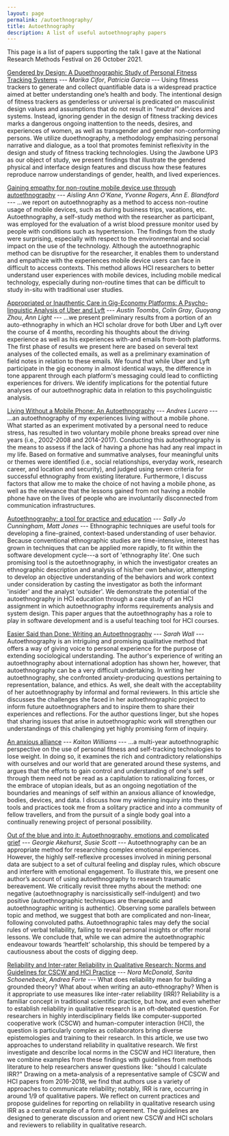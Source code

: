 ```yaml
---
layout: page
permalink: /autoethnography/
title: Autoethnography
description: A list of useful autoethnography papers
---
```


This page is a list of papers supporting the talk I gave at the National Research Methods Festival on 26 October 2021.

[Gendered by Design: A Duoethnographic Study of Personal Fitness Tracking Systems](https://dl.acm.org/doi/10.1145/3364685) --- *Marika Cifor*, *Patricia Garcia* --- Using fitness trackers to generate and collect quantifiable data is a widespread practice aimed at better understanding one’s health and body. The intentional design of fitness trackers as genderless or universal is predicated on masculinist design values and assumptions that do not result in “neutral” devices and systems. Instead, ignoring gender in the design of fitness tracking devices marks a dangerous ongoing inattention to the needs, desires, and experiences of women, as well as transgender and gender non-conforming persons. We utilize duoethnography, a methodology emphasizing personal narrative and dialogue, as a tool that promotes feminist reflexivity in the design and study of fitness tracking technologies. Using the Jawbone UP3 as our object of study, we present findings that illustrate the gendered physical and interface design features and discuss how these features reproduce narrow understandings of gender, health, and lived experiences.

[Gaining empathy for non-routine mobile device use through autoethnography](https://dl.acm.org/doi/10.1145/2556288.2557179) --- *Aisling Ann O'Kane*, *Yvonne Rogers*, *Ann E. Blandford* --- ...we report on autoethnography as a method to access non-routine usage of mobile devices, such as during business trips, vacations, etc. Autoethnography, a self-study method with the researcher as participant, was employed for the evaluation of a wrist blood pressure monitor used by people with conditions such as hypertension. The findings from the study were surprising, especially with respect to the environmental and social impact on the use of the technology. Although the autoethnographic method can be disruptive for the researcher, it enables them to understand and empathize with the experiences mobile device users can face in difficult to access contexts. This method allows HCI researchers to better understand user experiences with mobile devices, including mobile medical technology, especially during non-routine times that can be difficult to study in-situ with traditional user studies.

[Appropriated or Inauthentic Care in Gig-Economy Platforms: A Psycho-linguistic Analysis of Uber and Lyft](https://dl.acm.org/doi/10.1145/3170427.3188657) --- *Austin Toombs*, *Colin Gray*, *Guoyang Zhou*, *Ann Light* --- ...we present preliminary results from a portion of an auto-ethnography in which an HCI scholar drove for both Uber and Lyft over the course of 4 months, recording his thoughts about the driving experience as well as his experiences with-and emails from-both platforms. The first phase of results we present here are based on several text analyses of the collected emails, as well as a preliminary examination of field notes in relation to these emails. We found that while Uber and Lyft participate in the gig economy in almost identical ways, the difference in tone apparent through each platform's messaging could lead to conflicting experiences for drivers. We identify implications for the potential future analyses of our autoethnographic data in relation to this psycholinguistic analysis.

[Living Without a Mobile Phone: An Autoethnography](https://dl.acm.org/doi/10.1145/3196709.3196731) --- *Andres Lucero* --- ...an autoethnography of my experiences living without a mobile phone. What started as an experiment motivated by a personal need to reduce stress, has resulted in two voluntary mobile phone breaks spread over nine years (i.e., 2002-2008 and 2014-2017). Conducting this autoethnography is the means to assess if the lack of having a phone has had any real impact in my life. Based on formative and summative analyses, four meaningful units or themes were identified (i.e., social relationships, everyday work, research career, and location and security), and judged using seven criteria for successful ethnography from existing literature. Furthermore, I discuss factors that allow me to make the choice of not having a mobile phone, as well as the relevance that the lessons gained from not having a mobile phone have on the lives of people who are involuntarily disconnected from communication infrastructures.

[Autoethnography: a tool for practice and education](https://dl.acm.org/doi/10.1145/1073943.1073944) --- *Sally Jo Cunningham*, *Matt Jones* --- Ethnographic techniques are useful tools for developing a fine-grained, context-based understanding of user behavior. Because conventional ethnographic studies are time-intensive, interest has grown in techniques that can be applied more rapidly, to fit within the software development cycle---a sort of 'ethnography lite'. One such promising tool is the autoethnography, in which the investigator creates an ethnographic description and analysis of his/her own behavior, attempting to develop an objective understanding of the behaviors and work context under consideration by casting the investigator as both the informant 'insider' and the analyst 'outsider'. We demonstrate the potential of the autoethnography in HCI education through a case study of an HCI assignment in which autoethnography informs requirements analysis and system design. This paper argues that the autoethnography has a role to play in software development and is a useful teaching tool for HCI courses.

[Easier Said than Done: Writing an Autoethnography](https://journals.sagepub.com/doi/10.1177/160940690800700103) --- *Sarah Wall* --- Autoethnography is an intriguing and promising qualitative method that offers a way of giving voice to personal experience for the purpose of extending sociological understanding. The author's experience of writing an autoethnography about international adoption has shown her, however, that autoethnography can be a very difficult undertaking. In writing her autoethnography, she confronted anxiety-producing questions pertaining to representation, balance, and ethics. As well, she dealt with the acceptability of her autoethnography by informal and formal reviewers. In this article she discusses the challenges she faced in her autoethnographic project to inform future autoethnographers and to inspire them to share their experiences and reflections. For the author questions linger, but she hopes that sharing issues that arise in autoethnographic work will strengthen our understandings of this challenging yet highly promising form of inquiry.

[An anxious alliance](https://dl.acm.org/doi/10.7146/aahcc.v1i1.21146) --- *Kaiton Williams* --- ...a multi-year autoethnographic perspective on the use of personal fitness and self-tracking technologies to lose weight. In doing so, it examines the rich and contradictory relationships with ourselves and our world that are generated around these systems, and argues that the efforts to gain control and understanding of one's self through them need not be read as a capitulation to rationalizing forces, or the embrace of utopian ideals, but as an ongoing negotiation of the boundaries and meanings of self within an anxious alliance of knowledge, bodies, devices, and data. I discuss how my widening inquiry into these tools and practices took me from a solitary practice and into a community of fellow travellers, and from the pursuit of a single body goal into a continually renewing project of personal possibility.

[Out of the blue and into it: Autoethnography, emotions and complicated grief](https://journals.sagepub.com/doi/full/10.1177/14687941211033456) --- *Georgie Akehurst*, *Susie Scott* --- Autoethnography can be an appropriate method for researching complex emotional experiences. However, the highly self-reflexive processes involved in mining personal data are subject to a set of cultural feeling and display rules, which obscure and interfere with emotional engagement. To illustrate this, we present one author’s account of using autoethnography to research traumatic bereavement. We critically revisit three myths about the method: one negative (autoethnography is narcissistically self-indulgent) and two positive (autoethnographic techniques are therapeutic and autoethnographic writing is authentic). Observing some parallels between topic and method, we suggest that both are complicated and non-linear, following convoluted paths. Autoethnographic tales may defy the social rules of verbal tellability, failing to reveal personal insights or offer moral lessons. We conclude that, while we can admire the autoethnographic endeavour towards ‘heartfelt’ scholarship, this should be tempered by a cautiousness about the costs of digging deep.

[Reliability and Inter-rater Reliability in Qualitative Research: Norms and Guidelines for CSCW and HCI Practice](https://dl.acm.org/doi/10.1145/3359174) --- *Nora McDonald*, *Sarita Schoenebeck*, *Andrea Forte* --- What does reliability mean for building a grounded theory? What about when writing an auto-ethnography? When is it appropriate to use measures like inter-rater reliability (IRR)? Reliability is a familiar concept in traditional scientific practice, but how, and even whether to establish reliability in qualitative research is an oft-debated question. For researchers in highly interdisciplinary fields like computer-supported cooperative work (CSCW) and human-computer interaction (HCI), the question is particularly complex as collaborators bring diverse epistemologies and training to their research. In this article, we use two approaches to understand reliability in qualitative research. We first investigate and describe local norms in the CSCW and HCI literature, then we combine examples from these findings with guidelines from methods literature to help researchers answer questions like: "should I calculate IRR?" Drawing on a meta-analysis of a representative sample of CSCW and HCI papers from 2016-2018, we find that authors use a variety of approaches to communicate reliability; notably, IRR is rare, occurring in around 1/9 of qualitative papers. We reflect on current practices and propose guidelines for reporting on reliability in qualitative research using IRR as a central example of a form of agreement. The guidelines are designed to generate discussion and orient new CSCW and HCI scholars and reviewers to reliability in qualitative research.
